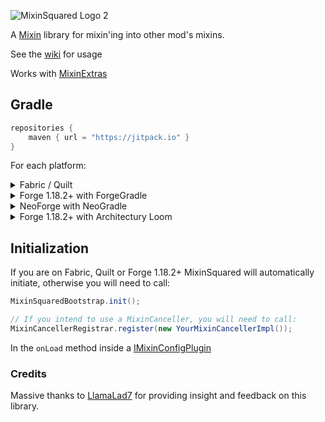 ![MixinSquared Logo 2](https://github.com/Bawnorton/MixinSquared/assets/18416784/95078218-907e-4280-b5dc-5dda6b771b5f)

A [Mixin](https://github.com/SpongePowered/Mixin/) library for mixin'ing into other mod's mixins.

See the [wiki](https://github.com/Bawnorton/MixinSquared/wiki) for usage

Works with [MixinExtras](https://github.com/LlamaLad7/MixinExtras)

## Gradle

```gradle
repositories {
    maven { url = "https://jitpack.io" }
}
```

For each platform:<br>
<details><summary>Fabric / Quilt</summary>

```gradle
dependencies {
    include(implementation(annotationProcessor("com.github.bawnorton.mixinsquared:mixinsquared-fabric:0.1.2-beta.4")))
}
```

</details>
<details><summary>Forge 1.18.2+ with ForgeGradle</summary>

### This will not work for Forge 1.18.1 and below, See [Initialization](#initialization).

```gradle
dependencies {
    // MixinSquared's annotationProcessor MUST be registered BEFORE Mixin's one.
    implementation(annotationProcessor("com.github.bawnorton.mixinsquared:mixinsquared-common:0.1.2-beta.4"))
    implementation(jarJar("com.github.bawnorton.mixinsquared:mixinsquared-forge:0.1.2-beta.4")) {
        jarJar.ranged(it, "[0.1.2-beta.4,)")
    }
}
```

</details>
<details><summary>NeoForge with NeoGradle</summary>

```gradle
dependencies {
    // MixinSquared's annotationProcessor MUST be registered BEFORE Mixin's one.
    implementation(annotationProcessor("com.github.bawnorton.mixinsquared:mixinsquared-common:0.1.2-beta.4"))
    implementation(jarJar("com.github.bawnorton.mixinsquared:mixinsquared-neoforge:0.1.2-beta.4")) {
        jarJar.ranged(it, "[0.1.2-beta.4,)")
    }
}
```

</details>
<details><summary>Forge 1.18.2+ with Architectury Loom</summary>

### This will not work for Forge 1.18.1 and below, See [Initialization](#initialization).

```gradle
dependencies {
    implementation(annotationProcessor("com.github.bawnorton.mixinsquared:mixinsquared-common:0.1.2-beta.4"))
    implementation(include("com.github.bawnorton.mixinsquared:mixinsquared-forge:0.1.2-beta.4"))
}
```

</details>

## Initialization

If you are on Fabric, Quilt or Forge 1.18.2+ MixinSquared will automatically initiate, otherwise you will need to call:

```java
MixinSquaredBootstrap.init();

// If you intend to use a MixinCanceller, you will need to call:
MixinCancellerRegistrar.register(new YourMixinCancellerImpl());
```

In the `onLoad` method inside a [IMixinConfigPlugin](https://jenkins.liteloader.com/view/Other/job/Mixin/javadoc/org/spongepowered/asm/mixin/extensibility/IMixinConfigPlugin.html)

### Credits

Massive thanks to [LlamaLad7](https://github.com/LlamaLad7) for providing insight and feedback on this library.
